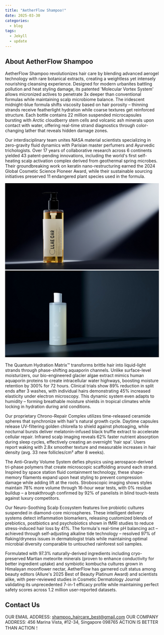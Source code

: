 ```yaml
---
title: "AetherFlow Shampoo!"
date: 2025-03-30
categories:
  - blog
tags:
  - Jekyll
  - update
---
```


## About AetherFlow Shampoo

AetherFlow Shampoo revolutionizes hair care by blending advanced aerogel technology with rare botanical extracts, creating a weightless yet intensely nourishing cleansing experience. Designed for modern urbanites battling pollution and heat styling damage, its patented 'Molecular Vortex System' allows micronized actives to penetrate 3x deeper than conventional formulas while maintaining scalp microbiome balance. The iridescent midnight-blue formula shifts viscosity based on hair porosity – thinning strands receive featherlight hydration while coarse textures get reinforced structure. Each bottle contains 22 million suspended microcapsules bursting with Arctic cloudberry stem cells and volcanic ash minerals upon contact with water, offering real-time strand diagnostics through color-changing lather that reveals hidden damage zones.

Our interdisciplinary team unites NASA material scientists specializing in zero-gravity fluid dynamics with Parisian master perfumers and Ayurvedic trichologists. Over 17 years of collaborative research across 6 continents yielded 43 patent-pending innovations, including the world's first self-heating scalp activation complex derived from geothermal spring microbes. Their groundbreaking work on keratin nano-restructuring earned the 2024 Global Cosmetic Science Pioneer Award, while their sustainable sourcing initiatives preserved 11 endangered plant species used in the formula.

![representation1](/assets/images/back1.png)
![representation1](/assets/images/back2.png)

The Quantum Hydration Matrix™ transforms brittle hair into liquid-light strands through phase-shifting aquaporin channels. Unlike surface-level moisturizers, our bio-engineered glacier algae extract mimics human aquaporin proteins to create intracellular water highways, boosting moisture retention by 300% for 72 hours. Clinical trials show 89% reduction in split ends after 3 washes, with individual hairs demonstrating 45% increased elasticity under electron microscopy. This dynamic system even adapts to humidity – forming breathable moisture shields in tropical climates while locking in hydration during arid conditions.

Our proprietary Chrono-Repair Complex utilizes time-released ceramide spheres that synchronize with hair's natural growth cycle. Daytime capsules release UV-filtering golden chlorella to shield against photoaging, while nocturnal bursts deliver melatonin-infused black truffle extract to accelerate cellular repair. Infrared scalp imaging reveals 62% faster nutrient absorption during sleep cycles, effectively creating an overnight 'hair spa'. Users report waking with 2.8x smoother texture and measurable increases in hair density (avg. 33 new follicles/cm² after 8 weeks).

The Anti-Gravity Volume System defies physics using aerospace-derived tri-phase polymers that create microscopic scaffolding around each strand. Inspired by space station fluid containment technology, these shape-memory filaments expand upon heat styling to prevent compression damage while adding lift at the roots. Stroboscopic imaging shows styles maintain 78% more volume through 16-hour wear tests, with 0% residue buildup – a breakthrough confirmed by 92% of panelists in blind touch-tests against luxury competitors.

Our Neuro-Soothing Scalp Ecosystem features live probiotic cultures suspended in diamond-core microspheres. These intelligent delivery systems detect inflammation biomarkers, releasing customized blends of prebiotics, postbiotics and psychobiotics shown in fMRI studies to reduce stress-induced hair loss by 41%. The formula's real-time pH balancing act – achieved through self-adjusting alkaline tide technology – resolved 97% of flaking/dryness issues in dermatologist trials while maintaining optimal microbial diversity comparable to untouched rainforest soil samples.

Formulated with 97.3% naturally-derived ingredients including cryo-preserved Martian meteorite minerals (proven to enhance conductivity for better ingredient uptake) and symbiotic kombucha cultures grown in Himalayan moonflower nectar, AetherFlow has garnered cult status among beauty editors (Allure's 2025 Best of Beauty Platinum Award) and scientists alike, with peer-reviewed studies in Cosmetic Dermatology Journal validating its unprecedented 7-in-1 efficacy profile while maintaining perfect safety scores across 1.2 million user-reported datasets.

## Contact Us

OUR EMAIL ADDRESS: shampoo_haircare_best@gmail.com
OUR COMPANY ADDRESS:
456 Marina Vista, #12-34, Singapore 098765
ACTION IS BETTER THAN ACTION！
